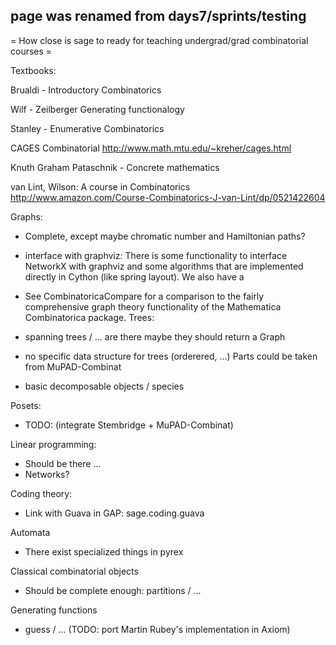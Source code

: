 ## page was renamed from days7/sprints/testing
= How close is sage to ready for teaching undergrad/grad combinatorial courses =

Textbooks:

Brualdi - Introductory Combinatorics

Wilf - Zeilberger  Generating functionalogy

Stanley - Enumerative Combinatorics

CAGES Combinatorial 
http://www.math.mtu.edu/~kreher/cages.html

Knuth Graham Pataschnik - Concrete mathematics

van Lint, Wilson: A course in Combinatorics
http://www.amazon.com/Course-Combinatorics-J-van-Lint/dp/0521422604


Graphs:
 - Complete, except maybe chromatic number and Hamiltonian paths?
 - interface with graphviz: There is some functionality to interface NetworkX with graphviz and some algorithms that are implemented directly in Cython (like spring layout).  We also have a 
 - See CombinatoricaCompare for a comparison to the fairly comprehensive graph theory functionality of the Mathematica Combinatorica package.
Trees:
 - spanning trees / ... are there
   maybe they should return a Graph
 - no specific data structure for trees (orderered, ...)
   Parts could be taken from MuPAD-Combinat
 
 - basic decomposable objects / species

Posets:
 - TODO: (integrate Stembridge + MuPAD-Combinat)

Linear programming:
 - Should be there ...
 - Networks?

Coding theory:
 - Link with Guava in GAP: sage.coding.guava

Automata
 - There exist specialized things in pyrex

Classical combinatorial objects
 - Should be complete enough: partitions / ...

Generating functions
 - guess / ... (TODO: port Martin Rubey's implementation in Axiom)

